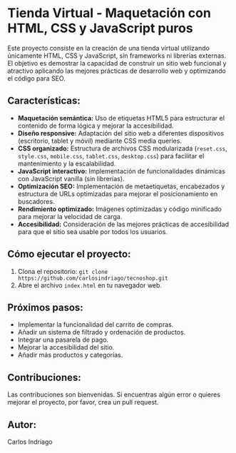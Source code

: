 # Tienda Virtual - Maquetación con HTML, CSS y JavaScript puros

Este proyecto consiste en la creación de una tienda virtual utilizando únicamente HTML, CSS y JavaScript, sin frameworks ni librerías externas. El objetivo es demostrar la capacidad de construir un sitio web funcional y atractivo aplicando las mejores prácticas de desarrollo web y optimizando el código para SEO.

## Características:

* **Maquetación semántica:** Uso de etiquetas HTML5 para estructurar el contenido de forma lógica y mejorar la accesibilidad.
* **Diseño responsive:** Adaptación del sitio web a diferentes dispositivos (escritorio, tablet y móvil) mediante CSS media queries.
* **CSS organizado:** Estructura de archivos CSS modularizada (`reset.css`, `style.css`, `mobile.css`, `tablet.css`, `desktop.css`) para facilitar el mantenimiento y la escalabilidad.
* **JavaScript interactivo:** Implementación de funcionalidades dinámicas con JavaScript vanilla (sin librerías).
* **Optimización SEO:** Implementación de metaetiquetas, encabezados y estructura de URLs optimizadas para mejorar el posicionamiento en buscadores.
* **Rendimiento optimizado:** Imágenes optimizadas y código minificado para mejorar la velocidad de carga.
* **Accesibilidad:** Consideración de las mejores prácticas de accesibilidad para que el sitio sea usable por todos los usuarios.

## Cómo ejecutar el proyecto:

1. Clona el repositorio: `git clone https://github.com/carlosindriago/tecnoshop.git`
2. Abre el archivo `index.html` en tu navegador web.

## Próximos pasos:

* Implementar la funcionalidad del carrito de compras.
* Añadir un sistema de filtrado y ordenación de productos.
* Integrar una pasarela de pago.
* Mejorar la accesibilidad del sitio.
* Añadir más productos y categorías.

## Contribuciones:

Las contribuciones son bienvenidas. Si encuentras algún error o quieres mejorar el proyecto, por favor, crea un pull request.

## Autor:

Carlos Indriago